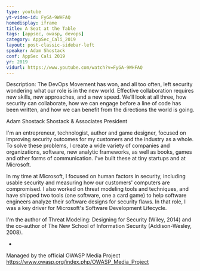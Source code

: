 ```yaml
---
type: youtube
yt-video-id: FyGA-9WHFAQ
homedisplay: iframe
title: A Seat at the Table
tags: [appsec, owasp, devops]
category: AppSec_Cali_2019
layout: post-classic-sidebar-left
speaker: Adam Shostack
conf: AppSec Cali 2019
yr: 2019
vidurl: https://www.youtube.com/watch?v=FyGA-9WHFAQ
---
```

Description: The DevOps Movement has won, and all too often, left security wondering what our role is in the new world. Effective collaboration requires new skills, new approaches, and a new speed. We’ll look at all three, how security can collaborate, how we can engage before a line of code has been written, and how we can benefit from the directions the world is going.


Adam Shostack
Shostack & Associates
President

I'm an entrepreneur, technologist, author and game designer, focused on improving security outcomes for my customers and the industry as a whole. To solve these problems, I create a wide variety of companies and organizations, software, new analytic frameworks, as well as books, games and other forms of communication. I've built these at tiny startups and at Microsoft.

In my time at Microsoft, I focused on human factors in security, including usable security and measuring how our customers' computers are compromised. I also worked on threat modeling tools and techniques, and have shipped two tools (one software, one a card game) to help software engineers analyze their software designs for security flaws. In that role, I was a key driver for Microsoft's Software Development Lifecycle.

I'm the author of Threat Modeling: Designing for Security (Wiley, 2014) and the co-author of The New School of Information Security (Addison-Wesley, 2008).

-

Managed by the official OWASP Media Project https://www.owasp.org/index.php/OWASP_Media_Project
